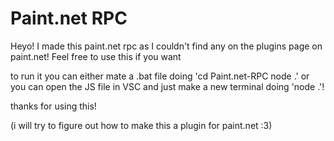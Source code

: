 # Paint.net RPC
 Heyo! I made this paint.net rpc as I couldn't find any on the plugins page on paint.net! Feel free to use this if you want

 to run it you can either mate a .bat file doing 'cd Paint.net-RPC node .' or you can open the JS file in VSC and just make a new terminal doing 'node .'!

 thanks for using this! 

 (i will try to figure out how  to make this a plugin for paint.net :3)

